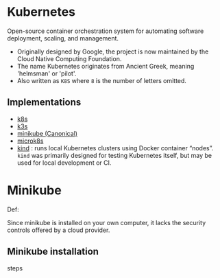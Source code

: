 # Kubernetes
Open-source container orchestration system for automating software deployment, scaling, and management. 
* Originally designed by Google, the project is now maintained by the Cloud Native Computing Foundation. 
* The name Kubernetes originates from Ancient Greek, meaning 'helmsman' or 'pilot'.
* Also written as `K8S` where `8` is the number of letters omitted. 

## Implementations
* [k8s](https://kubernetes.io/)
* [k3s](https://k3s.io)
* [minikube (Canonical)](https://minikube.sigs.k8s.io)
* [microk8s](https://microk8s.io/)
* [kind](https://kind.sigs.k8s.io/) : runs local Kubernetes clusters using Docker container “nodes”.  `kind` was primarily designed for testing Kubernetes itself, but may be used for local development or CI.

# Minikube
Def:

Since minikube is installed on your own computer, it lacks the security controls offered by a cloud provider. 
## Minikube installation
steps



